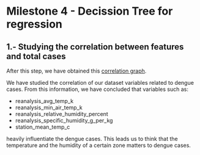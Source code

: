 # Milestone 4 - Decission Tree for regression

## 1.- Studying the correlation between features and total cases

After this step, we have obtained this [correlation graph](https://github.com/CarlosCordoba96/Machine-Learning-techniques/blob/master/Milestone4/img/correlation.png).

We have studied the correlation of our dataset variables related to dengue cases. From this information, we have concluded that variables such as:

* reanalysis_avg_temp_k
* reanalysis_min_air_temp_k
* reanalysis_relative_humidity_percent
* reanalysis_specific_humidity_g_per_kg
* station_mean_temp_c

heavily influentiate the dengue cases. This leads us to think that the temperature and the humidity of a certain zone matters to dengue cases.

